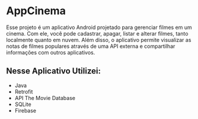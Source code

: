 # AppCinema 

Esse projeto é um aplicativo Android projetado para gerenciar filmes em um cinema. Com ele, você pode cadastrar, apagar, listar e alterar filmes, tanto localmente quanto em nuvem. Além disso, o aplicativo permite visualizar as notas de filmes populares através de uma API externa e compartilhar informações com outros aplicativos.

## Nesse Aplicativo Utilizei:

- Java
- Retrofit
- API The Movie Database
- SQLite
- Firebase 
